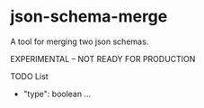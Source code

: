 # json-schema-merge
A tool for merging two json schemas.

EXPERIMENTAL – NOT READY FOR PRODUCTION

TODO List

- "type": boolean
...
